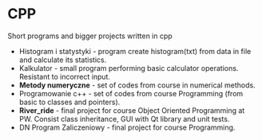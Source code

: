 # CPP
Short programs and bigger projects written in cpp

* Histogram i statystyki - program create histogram(txt) from data in file and calculate its statistics.
* Kalkulator - small program performing basic calculator operations. Resistant to incorrect input.
* **Metody numeryczne** - set of codes from course in numerical methods.
* Programowanie c++ - set of codes from course Programming (from basic to classes and pointers).
* **River_ride** - final project for course Object Oriented Programming at PW. Consist class inheritance, GUI with Qt library and unit tests.
* DN Program Zaliczeniowy - final project for course Programming.
